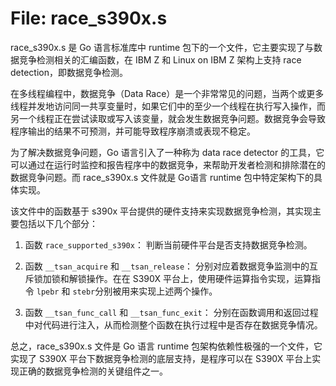 # File: race_s390x.s

race_s390x.s 是 Go 语言标准库中 runtime 包下的一个文件，它主要实现了与数据竞争检测相关的汇编函数，在 IBM Z 和 Linux on IBM Z 架构上支持 race detection，即数据竞争检测。

在多线程编程中，数据竞争（Data Race）是一个非常常见的问题，当两个或更多线程并发地访问同一共享变量时，如果它们中的至少一个线程在执行写入操作，而另一个线程正在尝试读取或写入该变量，就会发生数据竞争问题。数据竞争会导致程序输出的结果不可预测，并可能导致程序崩溃或表现不稳定。

为了解决数据竞争问题，Go 语言引入了一种称为 data race detector 的工具，它可以通过在运行时监控和报告程序中的数据竞争，来帮助开发者检测和排除潜在的数据竞争问题。而 race_s390x.s 文件就是 Go语言 runtime 包中特定架构下的具体实现。

该文件中的函数基于 s390x 平台提供的硬件支持来实现数据竞争检测，其实现主要包括以下几个部分：

1. 函数 `race_supported_s390x`： 判断当前硬件平台是否支持数据竞争检测。

2. 函数 `__tsan_acquire` 和 `__tsan_release`： 分别对应着数据竞争监测中的互斥锁加锁和解锁操作。在在 S390X 平台上，使用硬件运算指令实现，运算指令 `lpebr` 和 `stebr`分别被用来实现上述两个操作。

3. 函数 `__tsan_func_call` 和 `__tsan_func_exit`： 分别在函数调用和返回过程中对代码进行注入，从而检测整个函数在执行过程中是否存在数据竞争情况。

总之，race_s390x.s 文件是 Go 语言 runtime 包架构依赖性极强的一个文件，它实现了 S390X 平台下数据竞争检测的底层支持，是程序可以在 S390X 平台上实现正确的数据竞争检测的关键组件之一。

